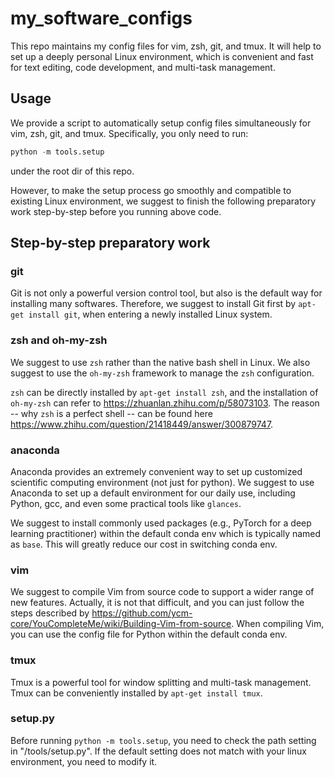 # my_software_configs

This repo maintains my config files for vim, zsh, git, and tmux. It will help to set up a deeply personal Linux environment,
which is convenient and fast for text editing, code development, and multi-task management.

## Usage

We provide a script to automatically setup config files simultaneously for vim, zsh, git, and tmux.
Specifically, you only need to run:

```python
python -m tools.setup
```
under the root dir of this repo.

However, to make the setup process go smoothly and compatible to existing Linux environment,
we suggest to finish the following preparatory work step-by-step before you running above code.

## Step-by-step preparatory work

### git

Git is not only a powerful version control tool, but also is the default way for installing many softwares. Therefore,
we suggest to install Git first by `apt-get install git`, when entering a newly installed Linux system.

### zsh and oh-my-zsh

We suggest to use `zsh` rather than the native bash shell in Linux. We also suggest to use the `oh-my-zsh` framework to
manage the `zsh` configuration.

`zsh` can be directly installed by `apt-get install zsh`, and the installation of
`oh-my-zsh` can refer to <https://zhuanlan.zhihu.com/p/58073103>. The reason -- why `zsh` is a perfect shell -- can be
found here <https://www.zhihu.com/question/21418449/answer/300879747>.

### anaconda

Anaconda provides an extremely convenient way to set up customized scientific computing environment (not just for python).
We suggest to use Anaconda to set up a default environment for our daily use, including Python, gcc, and even some
practical tools like `glances`.

We suggest to install commonly used packages (e.g., PyTorch for a deep learning practitioner) within the default conda
env which is typically named as `base`. This will greatly reduce our cost in switching conda env.

### vim

We suggest to compile Vim from source code to support a wider range of new features. Actually, it is not that difficult,
and you can just follow the steps described by
<https://github.com/ycm-core/YouCompleteMe/wiki/Building-Vim-from-source>. When compiling Vim, you can use the config
file for Python within the default conda env.

### tmux

Tmux is a powerful tool for window splitting and multi-task management. Tmux can be conveniently installed by `apt-get
install tmux`.

### setup.py

Before running `python -m tools.setup`, you need to check the path setting in "/tools/setup.py". If the default setting
does not match with your linux environment, you need to modify it.
